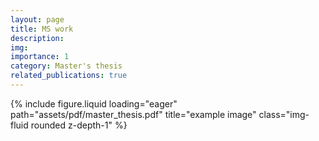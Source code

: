 ```yaml
---
layout: page
title: MS work
description: 
img: 
importance: 1
category: Master's thesis
related_publications: true
---
```



</div>
<div class="row">
    <div class="col-sm mt-3 mt-md-0">
        {% include figure.liquid loading="eager" path="assets/pdf/master_thesis.pdf" title="example image" class="img-fluid rounded z-depth-1" %}
    </div>
</div>
<div class="caption">

</div>